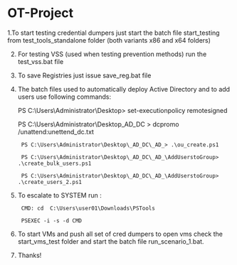 # OT-Project

1.To start testing credential dumpers just start the batch file start_testing from test_tools_standalone folder (both variants x86 and x64 folders)

2. For testing VSS (used when testing prevention methods) run the test_vss.bat file

3. To save Registries just issue save_reg.bat file

4. The batch files used to automatically deploy Active Directory and to add users use following commands:

	PS C:\Users\Administrator\Desktop> set-executionpolicy remotesigned

	PS C:\Users\Administrator\Desktop\_AD_DC > dcpromo /unattend:unettend_dc.txt
	
        PS C:\Users\Administrator\Desktop\_AD_DC\_AD_> .\ou_create.ps1
        
        PS C:\Users\Administrator\Desktop\_AD_DC\_AD_\AddUserstoGroup> .\create_bulk_users.ps1
        
        PS C:\Users\Administrator\Desktop\_AD_DC\_AD_\AddUserstoGroup> .\create_users_2.ps1
        

5. To escalate to SYSTEM run : 

        CMD: cd  C:\Users\user01\Downloads\PSTools

        PSEXEC -i -s -d CMD

6. To start VMs and push all set of cred dumpers to open vms check the start_vms_test folder and start the batch file run_scenario_1.bat. 

7. Thanks!
   
